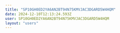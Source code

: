 ```yaml
---
title: "SP10GH0ED2YA6AN2BT94N75KMVJAC3DGARD5W4HQM"
date: 2024-12-10T12:13:24.593Z
user: SP10GH0ED2YA6AN2BT94N75KMVJAC3DGARD5W4HQM
layout: "users"
---
```

    